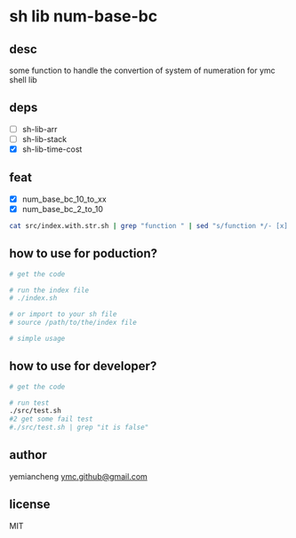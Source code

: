 # sh lib num-base-bc

## desc

some function to handle the convertion of system of numeration for ymc shell lib

## deps

- [ ] sh-lib-arr
- [ ] sh-lib-stack
- [x] sh-lib-time-cost

## feat

- [x] num_base_bc_10_to_xx
- [x] num_base_bc_2_to_10

```sh
cat src/index.with.str.sh | grep "function " | sed "s/function */- [x] /g"  | sed "s/(){//g"
```

## how to use for poduction?

```sh
# get the code

# run the index file
# ./index.sh

# or import to your sh file
# source /path/to/the/index file

# simple usage

```

## how to use for developer?

```sh
# get the code

# run test
./src/test.sh
#2 get some fail test
#./src/test.sh | grep "it is false"
```

## author

yemiancheng <ymc.github@gmail.com>

## license

MIT
